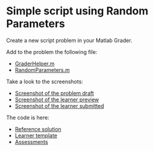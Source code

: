# Simple script using Random Parameters

Create a new script problem in your Matlab Grader.

Add to the problem the following file:

* [GraderHelper.m](../../code/grader-helper/GraderHelper.m)
* [RandomParameters.m](../../code/random-parameters/RandomParameters.m)

Take a look to the screenshots:

* [Screenshot of the problem draft](./screenshot_reference.png)
* [Screenshot of the learner preview](./screenshot_learner.png)
* [Screenshot of the learner submitted](./screenshot_learner_submitted.png)

The code is here:

* [Reference solution](./reference.m)
* [Learner template](./learner.m)
* [Assessments](./assessments.m)
